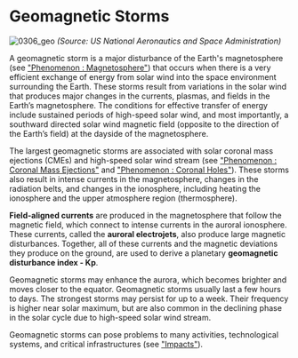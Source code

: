 # Geomagnetic Storms

![0306_geo](./static/0306_geo.jpg)
*(Source: US National Aeronautics and Space Administration)*

A geomagnetic storm is a major disturbance of the Earth's magnetosphere (see ["Phenomenon : Magnetosphere"](#/en/section/phenomena/earth-magnetosphere)) that occurs when there is a very efficient exchange of energy from solar wind into the space environment surrounding the Earth. These storms result from variations in the solar wind that produces major changes in the currents, plasmas, and fields in the Earth’s magnetosphere.  The conditions for effective transfer of energy include sustained periods of high-speed solar wind, and most importantly, a southward directed solar wind magnetic field (opposite to the direction of the Earth’s field) at the dayside of the magnetosphere. 

The largest geomagnetic storms are associated with solar coronal mass ejections (CMEs) and high-speed solar wind stream (see ["Phenomenon : Coronal Mass Ejections"](#/en/section/phenomena/coronal-mass-ejections) and ["Phenomenon : Coronal Holes"](#/en/section/phenomena/coronal-holes)).  These storms also result in intense currents in the magnetosphere, changes in the radiation belts, and changes in the ionosphere, including heating the ionosphere and the upper atmosphere region (thermosphere).

**Field-aligned currents** are produced in the magnetosphere that follow the magnetic field, which connect to intense currents in the auroral ionosphere. These currents, called the **auroral electrojets**, also produce large magnetic disturbances. Together, all of these currents and the magnetic deviations they produce on the ground, are used to derive a planetary **geomagnetic disturbance index - Kp**.

Geomagnetic storms may enhance the aurora, which becomes brighter and moves closer to the equator.  Geomagnetic storms usually last a few hours to days. The strongest storms may persist for up to a week. Their frequency is higher near solar maximum, but are also common in the declining phase in the solar cycle due to high-speed solar wind stream.

Geomagnetic storms can pose problems to many activities, technological systems, and critical infrastructures (see ["Impacts"](#/en/impacts)).
